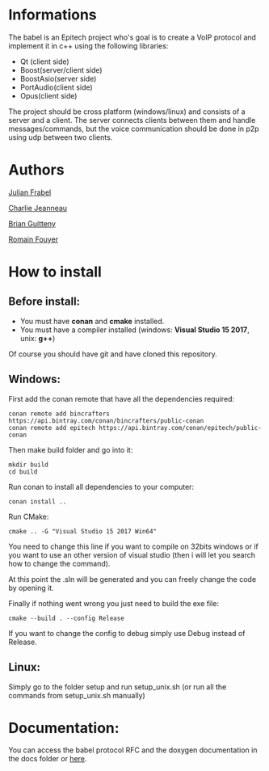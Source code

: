 # Informations
The babel is an Epitech project who's goal is to create a VoIP protocol and implement it in c++ using the following libraries:
* Qt (client side)
* Boost(server/client side)
* BoostAsio(server side)
* PortAudio(client side)
* Opus(client side)

The project should be cross platform (windows/linux) and consists of a server and a client. The server connects clients between them and handle messages/commands, but the voice communication should be done in p2p using udp between two clients.

# Authors
[Julian Frabel](https://github.com/Eldriann)

[Charlie Jeanneau](https://github.com/JeSuisCharlie1)

[Brian Guitteny](https://github.com/briangtn)

[Romain Fouyer](https://github.com/romanosaurus)

# How to install

## Before install:
* You must have **conan** and **cmake** installed.
* You must have a compiler installed (windows: **Visual Studio 15 2017**, unix: **g++**)

Of course you should have git and have cloned this repository.

## Windows:
First add the conan remote that have all the dependencies required:

    conan remote add bincrafters https://api.bintray.com/conan/bincrafters/public-conan
    conan remote add epitech https://api.bintray.com/conan/epitech/public-conan
    
Then make build folder and go into it:
    
    mkdir build
    cd build
    
Run conan to install all dependencies to your computer:

    conan install ..
    
Run CMake:

    cmake .. -G "Visual Studio 15 2017 Win64"
    
You need to change this line if you want to compile on 32bits windows or if you want to use an other version of visual studio (then i will let you search how to change the command).

At this point the .sln will be generated and you can freely change the code by opening it.

Finally if nothing went wrong you just need to build the exe file:

    cmake --build . --config Release
    
If you want to change the config to debug simply use Debug instead of Release.

## Linux:
Simply go to the folder setup and run setup_unix.sh (or run all the commands from setup_unix.sh manually)

# Documentation:
You can access the babel protocol RFC and the doxygen documentation in the docs folder or [here](https://babel.b12powered.com).
